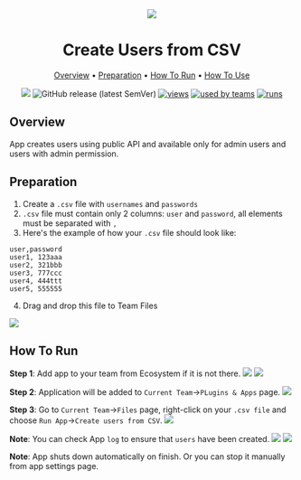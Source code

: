 <div align="center" markdown>

<img src="https://i.imgur.com/I3gDQn7.png"/>

# Create Users from CSV

<p align="center">

  <a href="#Overview">Overview</a> •
  <a href="#Preparation">Preparation</a> •
  <a href="#How-To-Run">How To Run</a> •
  <a href="#How-To-Use">How To Use</a>
</p>

[![](https://img.shields.io/badge/slack-chat-green.svg?logo=slack)](https://supervise.ly/slack)
![GitHub release (latest SemVer)](https://img.shields.io/github/v/release/supervisely-ecosystem/remote-import)
[![views](https://app.supervise.ly/public/api/v3/ecosystem.counters?repo=supervisely-ecosystem/remote-import&counter=views&label=views)](https://supervise.ly)
[![used by teams](https://app.supervise.ly/public/api/v3/ecosystem.counters?repo=supervisely-ecosystem/remote-import&counter=downloads&label=used%20by%20teams)](https://supervise.ly)
[![runs](https://app.supervise.ly/public/api/v3/ecosystem.counters?repo=supervisely-ecosystem/remote-import&counter=runs&label=runs&123)](https://supervise.ly)

</div>

## Overview

App creates users using public API and available only for admin users and users with admin permission.


## Preparation

1. Create a `.csv` file with `usernames` and `passwords`
2. `.csv` file must contain only 2 columns: `user` and `password`, all elements must be separated with `,`
3. Here's the example of how your `.csv` file should look like:
```
user,password
user1, 123aaa
user2, 321bbb
user3, 777ccc
user4, 444ttt
user5, 555555
```

4. Drag and drop this file to Team Files
<img src="https://i.imgur.com/mgzaJTu.giff"/>

## How To Run 
**Step 1**: Add app to your team from Ecosystem if it is not there.
<img src="https://i.imgur.com/rbPecKB.png"/>
<img src="https://i.imgur.com/XAMGfgi.png"/>

**Step 2**: Application will be added to `Current Team`->`PLugins & Apps` page.
<img src="https://i.imgur.com/gZ3yG9p.png"/>

**Step 3**: Go to `Current Team`->`Files` page, right-click on your `.csv file` and choose `Run App`->`Create users from CSV`.
<img src="https://i.imgur.com/CfyCg4Q.png"/>

**Note**: You can check App `log` to ensure that `users` have been created.
<img src="https://i.imgur.com/9iXvtsM.png"/>
<img src="https://i.imgur.com/Zv7jONK.png"/>

**Note**: App shuts down automatically on finish. Or you can stop it manually from app settings page.
